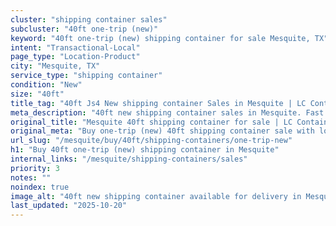 ```yaml
---
cluster: "shipping container sales"
subcluster: "40ft one-trip (new)"
keyword: "40ft one-trip (new) shipping container for sale Mesquite, TX"
intent: "Transactional-Local"
page_type: "Location-Product"
city: "Mesquite, TX"
service_type: "shipping container"
condition: "New"
size: "40ft"
title_tag: "40ft Js4 New shipping container Sales in Mesquite | LC Container"
meta_description: "40ft new shipping container sales in Mesquite. Fast delivery, competitive pricing. Serving shipping containers area. Quote ID: RV3. Call (214) 524-4168 for your free quote today."
original_title: "Mesquite 40ft shipping container for sale | LC Container"
original_meta: "Buy one-trip (new) 40ft shipping container sale with local delivery in Mesquite, TX. LC Container — local Since 2003. Request a fast quote today."
url_slug: "/mesquite/buy/40ft/shipping-containers/one-trip-new"
h1: "Buy 40ft one-trip (new) shipping container in Mesquite"
internal_links: "/mesquite/shipping-containers/sales"
priority: 3
notes: ""
noindex: true
image_alt: "40ft new shipping container available for delivery in Mesquite"
last_updated: "2025-10-20"
---
```


<!-- TODO: Add unique city/inventory copy, images, and internal links here. -->
